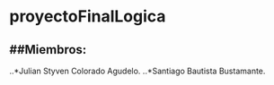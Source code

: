 # proyectoFinalLogica
##Miembros:
------
..*Julian Styven Colorado Agudelo.
..*Santiago Bautista Bustamante.
